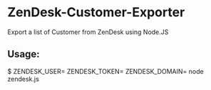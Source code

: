 # ZenDesk-Customer-Exporter
Export a list of Customer from ZenDesk using Node.JS

## Usage:

$ ZENDESK_USER=<USERNAME> ZENDESK_TOKEN=<TOKEN> ZENDESK_DOMAIN=<SUBDOMAIN> node zendesk.js
